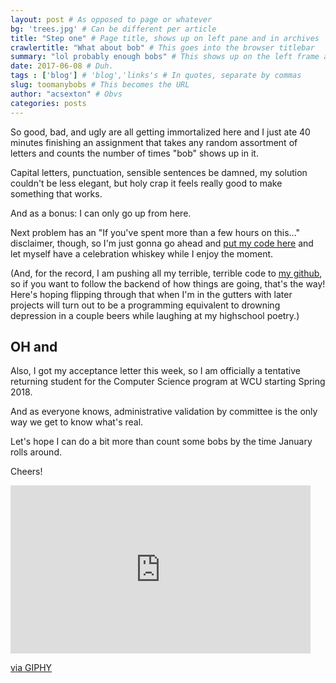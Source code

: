 ```yaml
---
layout: post # As opposed to page or whatever
bg: 'trees.jpg' # Can be different per article
title: "Step one" # Page title, shows up on left pane and in archives
crawlertitle: "What about bob" # This goes into the browser titlebar
summary: "lol probably enough bobs" # This shows up on the left frame and on things like facebook posts
date: 2017-06-08 # Duh.
tags : ['blog'] # 'blog','links's # In quotes, separate by commas
slug: toomanybobs # This becomes the URL
author: "acsexton" # Obvs
categories: posts
---
```


So good, bad, and ugly are all getting immortalized here and I just ate 40 minutes finishing an assignment that takes any random assortment of letters and counts the number of times "bob" shows up in it.

Capital letters, punctuation, sensible sentences be damned, my solution couldn't be less elegant, but holy crap it feels really good to make something that works.

And as a bonus: I can only go up from here.

Next problem has an "If you've spent more than a few hours on this..." disclaimer, though, so I'm just gonna go ahead and [put my code here](https://github.com/acsexton/mitx/blob/master/PSET1-2.py) and let myself have a celebration whiskey while I enjoy the moment.

(And, for the record, I am pushing all my terrible, terrible code to [my github](https://github.com/acsexton), so if you want to follow the backend of how things are going, that's the way! Here's hoping flipping through that when I'm in the gutters with later projects will turn out to be a programming equivalent to drowning depression in a couple beers while laughing at my highschool poetry.)

## OH and

Also, I got my acceptance letter this week, so I am officially a tentative returning student for the Computer Science program at WCU starting Spring 2018.

And as everyone knows, administrative validation by committee is the only way we get to know what's real.

Let's hope I can do a bit more than count some bobs by the time January rolls around.

Cheers!

<iframe src="https://giphy.com/embed/26xBB14wYhGaY2SrK" width="480" height="269" frameBorder="0" class="giphy-embed" allowFullScreen></iframe><p><a href="https://giphy.com/gifs/fourrosesbourbon-26xBB14wYhGaY2SrK">via GIPHY</a></p>
